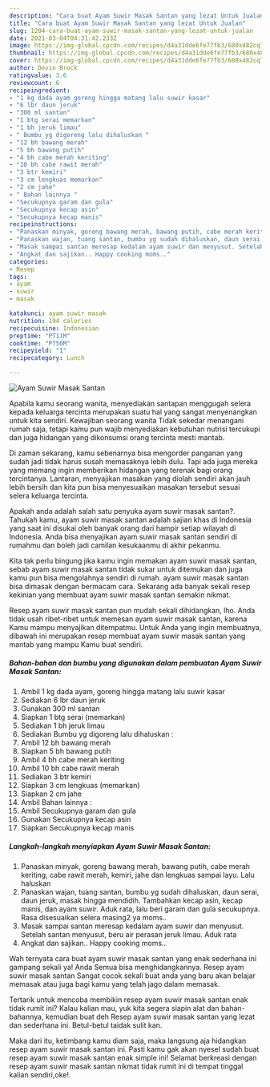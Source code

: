 ```yaml
---
description: "Cara buat Ayam Suwir Masak Santan yang lezat Untuk Jualan"
title: "Cara buat Ayam Suwir Masak Santan yang lezat Untuk Jualan"
slug: 1204-cara-buat-ayam-suwir-masak-santan-yang-lezat-untuk-jualan
date: 2021-03-04T04:31:42.233Z
image: https://img-global.cpcdn.com/recipes/d4a31dde6fe77fb3/680x482cq70/ayam-suwir-masak-santan-foto-resep-utama.jpg
thumbnail: https://img-global.cpcdn.com/recipes/d4a31dde6fe77fb3/680x482cq70/ayam-suwir-masak-santan-foto-resep-utama.jpg
cover: https://img-global.cpcdn.com/recipes/d4a31dde6fe77fb3/680x482cq70/ayam-suwir-masak-santan-foto-resep-utama.jpg
author: Devin Brock
ratingvalue: 3.6
reviewcount: 6
recipeingredient:
- "1 kg dada ayam goreng hingga matang lalu suwir kasar"
- "6 lbr daun jeruk"
- "300 ml santan"
- "1 btg serai memarkan"
- "1 bh jeruk limau"
- " Bumbu yg digoreng lalu dihaluskan "
- "12 bh bawang merah"
- "5 bh bawang putih"
- "4 bh cabe merah keriting"
- "10 bh cabe rawit merah"
- "3 btr kemiri"
- "3 cm lengkuas memarkan"
- "2 cm jahe"
- " Bahan lainnya "
- "Secukupnya garam dan gula"
- "Secukupnya kecap asin"
- "Secukupnya kecap manis"
recipeinstructions:
- "Panaskan minyak, goreng bawang merah, bawang putih, cabe merah keriting, cabe rawit merah, kemiri, jahe dan lengkuas sampai layu. Lalu haluskan"
- "Panaskan wajan, tuang santan, bumbu yg sudah dihaluskan, daun serai, daun jeruk, masak hingga mendidih. Tambahkan kecap asin, kecap manis, dan ayam suwir. Aduk rata, lalu beri garam dan gula secukupnya. Rasa disesuaikan selera masing2 ya moms.."
- "Masak sampai santan meresap kedalam ayam suwir dan menyusut. Setelah santan menyusut, beru air perasan jeruk limau. Aduk rata"
- "Angkat dan sajikan.. Happy cooking moms.."
categories:
- Resep
tags:
- ayam
- suwir
- masak

katakunci: ayam suwir masak 
nutrition: 194 calories
recipecuisine: Indonesian
preptime: "PT11M"
cooktime: "PT50M"
recipeyield: "1"
recipecategory: Lunch

---
```



![Ayam Suwir Masak Santan](https://img-global.cpcdn.com/recipes/d4a31dde6fe77fb3/680x482cq70/ayam-suwir-masak-santan-foto-resep-utama.jpg)

Apabila kamu seorang wanita, menyediakan santapan menggugah selera kepada keluarga tercinta merupakan suatu hal yang sangat menyenangkan untuk kita sendiri. Kewajiban seorang  wanita Tidak sekedar menangani rumah saja, tetapi kamu pun wajib menyediakan kebutuhan nutrisi tercukupi dan juga hidangan yang dikonsumsi orang tercinta mesti mantab.

Di zaman  sekarang, kamu sebenarnya bisa mengorder panganan yang sudah jadi tidak harus susah memasaknya lebih dulu. Tapi ada juga mereka yang memang ingin memberikan hidangan yang terenak bagi orang tercintanya. Lantaran, menyajikan masakan yang diolah sendiri akan jauh lebih bersih dan kita pun bisa menyesuaikan masakan tersebut sesuai selera keluarga tercinta. 



Apakah anda adalah salah satu penyuka ayam suwir masak santan?. Tahukah kamu, ayam suwir masak santan adalah sajian khas di Indonesia yang saat ini disukai oleh banyak orang dari hampir setiap wilayah di Indonesia. Anda bisa menyajikan ayam suwir masak santan sendiri di rumahmu dan boleh jadi camilan kesukaanmu di akhir pekanmu.

Kita tak perlu bingung jika kamu ingin memakan ayam suwir masak santan, sebab ayam suwir masak santan tidak sukar untuk ditemukan dan juga kamu pun bisa mengolahnya sendiri di rumah. ayam suwir masak santan bisa dimasak dengan bermacam cara. Sekarang ada banyak sekali resep kekinian yang membuat ayam suwir masak santan semakin nikmat.

Resep ayam suwir masak santan pun mudah sekali dihidangkan, lho. Anda tidak usah ribet-ribet untuk memesan ayam suwir masak santan, karena Kamu mampu menyajikan ditempatmu. Untuk Anda yang ingin membuatnya, dibawah ini merupakan resep membuat ayam suwir masak santan yang mantab yang mampu Kamu buat sendiri.

<!--inarticleads1-->

##### Bahan-bahan dan bumbu yang digunakan dalam pembuatan Ayam Suwir Masak Santan:

1. Ambil 1 kg dada ayam, goreng hingga matang lalu suwir kasar
1. Sediakan 6 lbr daun jeruk
1. Gunakan 300 ml santan
1. Siapkan 1 btg serai (memarkan)
1. Sediakan 1 bh jeruk limau
1. Sediakan  Bumbu yg digoreng lalu dihaluskan :
1. Ambil 12 bh bawang merah
1. Siapkan 5 bh bawang putih
1. Ambil 4 bh cabe merah keriting
1. Ambil 10 bh cabe rawit merah
1. Sediakan 3 btr kemiri
1. Siapkan 3 cm lengkuas (memarkan)
1. Siapkan 2 cm jahe
1. Ambil  Bahan lainnya :
1. Ambil Secukupnya garam dan gula
1. Gunakan Secukupnya kecap asin
1. Siapkan Secukupnya kecap manis




<!--inarticleads2-->

##### Langkah-langkah menyiapkan Ayam Suwir Masak Santan:

1. Panaskan minyak, goreng bawang merah, bawang putih, cabe merah keriting, cabe rawit merah, kemiri, jahe dan lengkuas sampai layu. Lalu haluskan
1. Panaskan wajan, tuang santan, bumbu yg sudah dihaluskan, daun serai, daun jeruk, masak hingga mendidih. Tambahkan kecap asin, kecap manis, dan ayam suwir. Aduk rata, lalu beri garam dan gula secukupnya. Rasa disesuaikan selera masing2 ya moms..
1. Masak sampai santan meresap kedalam ayam suwir dan menyusut. Setelah santan menyusut, beru air perasan jeruk limau. Aduk rata
1. Angkat dan sajikan.. Happy cooking moms..




Wah ternyata cara buat ayam suwir masak santan yang enak sederhana ini gampang sekali ya! Anda Semua bisa menghidangkannya. Resep ayam suwir masak santan Sangat cocok sekali buat anda yang baru akan belajar memasak atau juga bagi kamu yang telah jago dalam memasak.

Tertarik untuk mencoba membikin resep ayam suwir masak santan enak tidak rumit ini? Kalau kalian mau, yuk kita segera siapin alat dan bahan-bahannya, kemudian buat deh Resep ayam suwir masak santan yang lezat dan sederhana ini. Betul-betul taidak sulit kan. 

Maka dari itu, ketimbang kamu diam saja, maka langsung aja hidangkan resep ayam suwir masak santan ini. Pasti kamu gak akan nyesel sudah buat resep ayam suwir masak santan enak simple ini! Selamat berkreasi dengan resep ayam suwir masak santan nikmat tidak rumit ini di tempat tinggal kalian sendiri,oke!.

